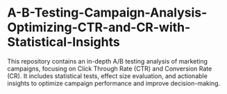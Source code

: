 # A-B-Testing-Campaign-Analysis-Optimizing-CTR-and-CR-with-Statistical-Insights
This repository contains an in-depth A/B testing analysis of marketing campaigns, focusing on Click Through Rate (CTR) and Conversion Rate (CR). It includes statistical tests, effect size evaluation, and actionable insights to optimize campaign performance and improve decision-making.
